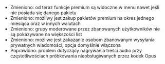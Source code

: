 - Zmieniono: od teraz funkcje premium są widoczne w menu nawet jeśli nie posiada się danego pakietu
- Zmieniono: możliwy jest zakup pakietów premium na okres jednego miesiąca oraz w innych walutach
- Zmieniono: grupy moderowane przez zbanowanych użytkowników nie są pokazywane na większości list
- Zmieniono: możliwe jest zakazanie osobom zbanowanym wysyłania prywatnych wiadomości, opcja domyślnie włączona
- Poprawiono: problem dotyczący nagrywania treści audio przy częstotliwościach próbkowania nieobsługiwanych przez kodek Opus